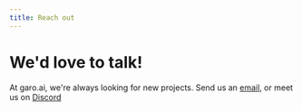 ```yaml
---
title: Reach out
---
```

# We'd love to talk!

At garo.ai, we're always looking for new projects. Send us an [email](mailto:say.hi@garo.ai), or meet us on [Discord](https://discord.gg/7TJ6b74pzD)